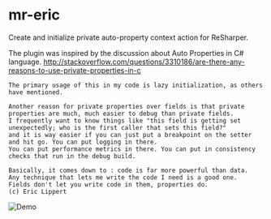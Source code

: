 mr-eric
=======
Create and initialize private auto-property context action for ReSharper.

The plugin was inspired by the discussion about Auto Properties in C# language.
http://stackoverflow.com/questions/3310186/are-there-any-reasons-to-use-private-properties-in-c

```
The primary usage of this in my code is lazy initialization, as others have mentioned.

Another reason for private properties over fields is that private properties are much, much easier to debug than private fields.
I frequently want to know things like "this field is getting set unexpectedly; who is the first caller that sets this field?"
and it is way easier if you can just put a breakpoint on the setter and hit go. You can put logging in there. 
You can put performance metrics in there. You can put in consistency checks that run in the debug build.

Basically, it comes down to : code is far more powerful than data. 
Any technique that lets me write the code I need is a good one. 
Fields don't let you write code in them, properties do.
(c) Eric Lippert
```

![Demo](https://raw.githubusercontent.com/asizikov/mr-eric/master/Content/context_action_demo.gif)


